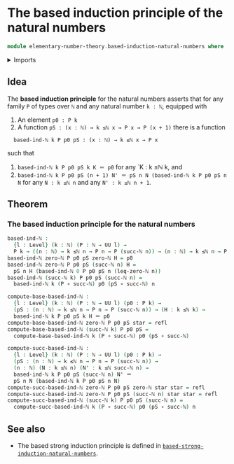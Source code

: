 # The based induction principle of the natural numbers

```agda
module elementary-number-theory.based-induction-natural-numbers where
```

<details><summary>Imports</summary>

```agda
open import elementary-number-theory.inequality-natural-numbers
open import elementary-number-theory.natural-numbers

open import foundation.function-types
open import foundation.identity-types
open import foundation.universe-levels
```

</details>

## Idea

The **based induction principle** for the natural numbers asserts that for any
family `P` of types over `ℕ` and any natural number `k : ℕ`, equipped with

1. An element `p0 : P k`
2. A function `pS : (x : ℕ) → k ≤ℕ x → P x → P (x + 1)` there is a function

```text
  based-ind-ℕ k P p0 pS : (x : ℕ) → k ≤ℕ x → P x
```

such that

1. `based-ind-ℕ k P p0 pS k K ＝ p0` for any `K : k ≤ℕ k, and
2. `based-ind-ℕ k P p0 pS (n + 1) N' ＝ pS n N (based-ind-ℕ k P p0 pS n N` for
   any `N : k ≤ℕ n` and any `N' : k ≤ℕ n + 1`.

## Theorem

### The based induction principle for the natural numbers

```agda
based-ind-ℕ :
  {l : Level} (k : ℕ) (P : ℕ → UU l) →
  P k → ((n : ℕ) → k ≤ℕ n → P n → P (succ-ℕ n)) → (n : ℕ) → k ≤ℕ n → P n
based-ind-ℕ zero-ℕ P p0 pS zero-ℕ H = p0
based-ind-ℕ zero-ℕ P p0 pS (succ-ℕ n) H =
  pS n H (based-ind-ℕ 0 P p0 pS n (leq-zero-ℕ n))
based-ind-ℕ (succ-ℕ k) P p0 pS (succ-ℕ n) =
  based-ind-ℕ k (P ∘ succ-ℕ) p0 (pS ∘ succ-ℕ) n

compute-base-based-ind-ℕ :
  {l : Level} (k : ℕ) (P : ℕ → UU l) (p0 : P k) →
  (pS : (n : ℕ) → k ≤ℕ n → P n → P (succ-ℕ n)) → (H : k ≤ℕ k) →
  based-ind-ℕ k P p0 pS k H ＝ p0
compute-base-based-ind-ℕ zero-ℕ P p0 pS star = refl
compute-base-based-ind-ℕ (succ-ℕ k) P p0 pS =
  compute-base-based-ind-ℕ k (P ∘ succ-ℕ) p0 (pS ∘ succ-ℕ)

compute-succ-based-ind-ℕ :
  {l : Level} (k : ℕ) (P : ℕ → UU l) (p0 : P k) →
  (pS : (n : ℕ) → k ≤ℕ n → P n → P (succ-ℕ n)) →
  (n : ℕ) (N : k ≤ℕ n) (N' : k ≤ℕ succ-ℕ n) →
  based-ind-ℕ k P p0 pS (succ-ℕ n) N' ＝
  pS n N (based-ind-ℕ k P p0 pS n N)
compute-succ-based-ind-ℕ zero-ℕ P p0 pS zero-ℕ star star = refl
compute-succ-based-ind-ℕ zero-ℕ P p0 pS (succ-ℕ n) star star = refl
compute-succ-based-ind-ℕ (succ-ℕ k) P p0 pS (succ-ℕ n) =
  compute-succ-based-ind-ℕ k (P ∘ succ-ℕ) p0 (pS ∘ succ-ℕ) n
```

## See also

- The based strong induction principle is defined in
  [`based-strong-induction-natural-numbers`](elementary-number-theory.based-strong-induction-natural-numbers.md).
